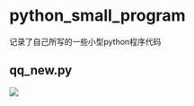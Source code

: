 # python_small_program
记录了自己所写的一些小型python程序代码
## qq_new.py
![](http://ww1.sinaimg.cn/large/006DGX4tly1ftm618o2eqj311e0h17cs.jpg) 
